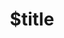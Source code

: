 ---
title: $title
second_title: Aspose.BarCode for Android via Java API Reference
description: $description
type: docs
weight: $weight
url: /androidjava/$ref/
---